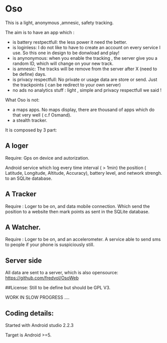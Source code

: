 # Oso

This is a light, anonymous ,amnesic, safety tracking.

The aim is to have an app which :
- is battery restpectfull: the less power it need the better. 
- is loginless: I do not like to have to create an account on every service I use. So this one in design to be donwload and play!
- is anynonymous: when you enable the tracking , the server give you a random ID, which will change on your new track.
- is amnesic: The tracks will be remove from the server after X (need to be define) days.
- is privacy respectfull: No private or usage data  are store or send. Just the trackpoints ( can be redirect to your own server)
- no ads no analytics stuff :  light , simple and privacy respectfull we said  !  

What Oso is not:
- a maps apps. No maps display, there are thousand of apps which do that very well ( c.f Osmand).
- a stealth tracker. 

It is composed by 3 part:

## A loger 
Require: Gps on device and autorization.

Android service which log every time interval ( > 1min)  the position ( Latitude, Longitude, Altitude, Accuracy), battery level, and network strengh. to an SQLite database.

## A Tracker
Require : Loger to be on, and data mobile connection.
Which send  the position to  a website then mark points as sent in the SQLite database.

## A Watcher.
Require : Loger to be on, and an accelerometer.
A service  able to send sms  to people if your phone is suspiciously still.


## Server side
All data are sent to a server, which is also opensource:  https://github.com/fredvol/OsoWeb


##License:
Still to be define but should be GPL V3.

WORK IN SLOW PROGRESS ....

## Coding details:
Started with Android studio 2.2.3

Target is Android >=5.
